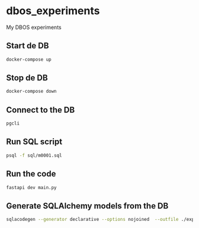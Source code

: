 # dbos_experiments
My DBOS experiments

## Start de DB

```bash
docker-compose up
```

## Stop de DB

```bash
docker-compose down
```

## Connect to the DB

```bash
pgcli
```

## Run SQL script

```bash
psql -f sql/m0001.sql
```

## Run the code

```bash
fastapi dev main.py
```

## Generate SQLAlchemy models from the DB

```bash
sqlacodegen --generator declarative --options nojoined  --outfile ./exp/models.py $POSTGRES_URL
```